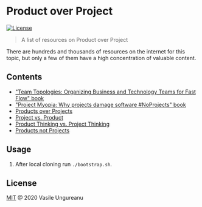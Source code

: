 # Product over Project

<a href="https://github.com/VasileUngureanu/repository-template/blob/master/LICENSE"><img src="https://img.shields.io/badge/license-MIT-green.svg" alt="License"></a>

> A list of resources on Product over Project

There are hundreds and thousands of resources on the internet for this topic, but only a few of them have a high concentration of valuable content.

## Contents

* ["Team Topologies: Organizing Business and Technology Teams for Fast Flow" book](https://www.goodreads.com/book/show/44135420-team-topologies)
* ["Project Myopia: Why projects damage software #NoProjects" book](https://www.goodreads.com/book/show/41057716-project-myopia)
* [Products over Projects](https://martinfowler.com/articles/products-over-projects.html)
* [Project vs. Product](https://www.thoughtworks.com/insights/blog/project-vs-product)
* [Product Thinking vs. Project Thinking](https://productcoalition.com/product-thinking-vs-project-thinking-380692a2d4e)
* [Products not Projects](https://www.madetech.com/blog/products-not-projects)

## Usage

1. After local cloning run `./bootstrap.sh`.

License
-------

[MIT](LICENSE) @ 2020 Vasile Ungureanu
